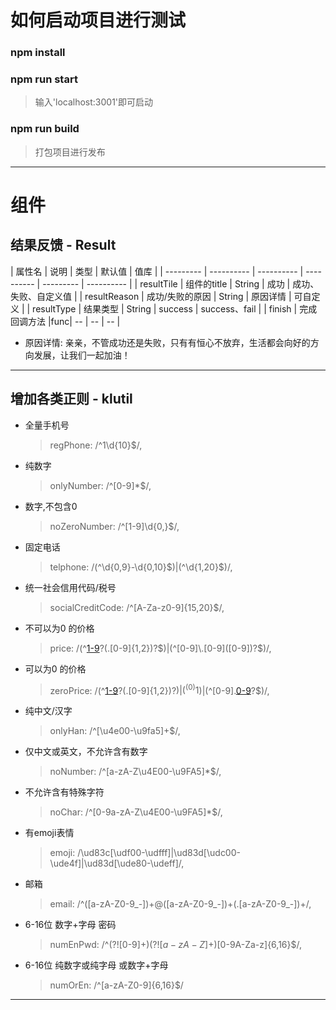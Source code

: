 # 如何启动项目进行测试

###  npm install

### npm run start

> 输入'localhost:3001'即可启动

### npm run build

> 打包项目进行发布
---
# 组件

## 结果反馈 - Result

| 属性名 | 说明 | 类型 | 默认值 | 值库 |
| --------- | ---------- | ---------- | ---------- | --------- | ---------- |
| resultTile | 组件的title | String | 成功 | 成功、失败、自定义值 |
| resultReason | 成功/失败的原因 | String | 原因详情 | 可自定义 |
| resultType | 结果类型 | String | success | success、fail |
| finish | 完成回调方法 |func| -- | -- | -- |

* 原因详情: 亲亲，不管成功还是失败，只有有恒心不放弃，生活都会向好的方向发展，让我们一起加油！

---
## 增加各类正则 - klutil

* 全量手机号
    > regPhone: /^1\d{10}$/,
* 纯数字
    > onlyNumber: /^[0-9]*$/,
* 数字,不包含0
    > noZeroNumber: /^[1-9]\d{0,}$/,
* 固定电话
    > telphone: /(^\d{0,9}-\d{0,10}$)|(^\d{1,20}$)/,
* 统一社会信用代码/税号
    > socialCreditCode: /^[A-Za-z0-9]{15,20}$/,
* 不可以为0 的价格
    > price: /(^[1-9]([0-9]+)?(\.[0-9]{1,2})?$)|(^[0-9]\.[0-9]([0-9])?$)/,
* 可以为0 的价格
    > zeroPrice: /(^[1-9]([0-9]+)?(\.[0-9]{1,2})?$)|(^(0){1}$)|(^[0-9]\.[0-9]([0-9])?$)/,
* 纯中文/汉字
    > onlyHan: /^[\u4e00-\u9fa5]+$/,
* 仅中文或英文，不允许含有数字
    > noNumber: /^[a-zA-Z\u4E00-\u9FA5]*$/,
* 不允许含有特殊字符
    > noChar: /^[0-9a-zA-Z\u4E00-\u9FA5]*$/,
* 有emoji表情
    > emoji: /\ud83c[\udf00-\udfff]|\ud83d[\udc00-\ude4f]|\ud83d[\ude80-\udeff]/,
* 邮箱
    > email: /^([a-zA-Z0-9_-])+@([a-zA-Z0-9_-])+(.[a-zA-Z0-9_-])+/,
* 6-16位 数字+字母 密码
    > numEnPwd: /^(?![0-9]+$)(?![a-zA-Z]+$)[0-9A-Za-z]{6,16}$/,
* 6-16位 纯数字或纯字母 或数字+字母
    > numOrEn: /^[a-zA-Z0-9]{6,16}$/
---
